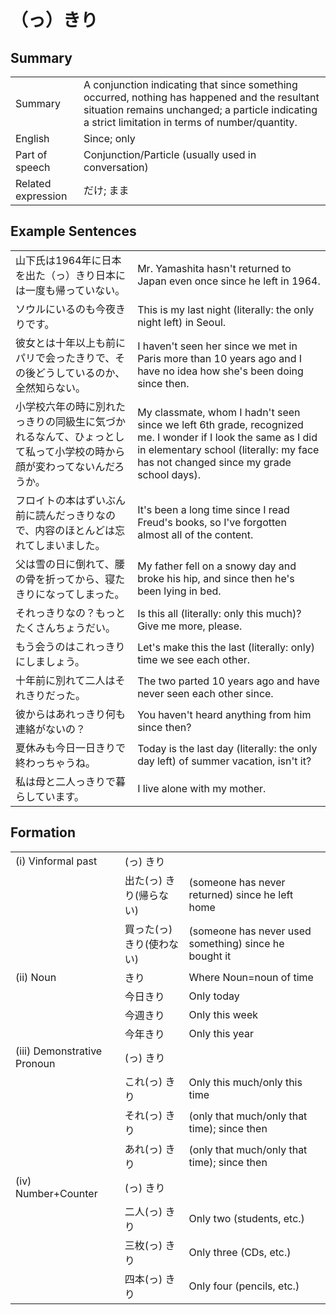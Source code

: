 # （っ）きり

## Summary

<table><tr>   <td>Summary</td>   <td>A conjunction indicating that since something occurred, nothing has happened and the resultant situation remains unchanged; a particle indicating a strict limitation in terms of number/quantity.</td></tr><tr>   <td>English</td>   <td>Since; only</td></tr><tr>   <td>Part of speech</td>   <td>Conjunction/Particle (usually used in conversation)</td></tr><tr>   <td>Related expression</td>   <td>だけ; まま</td></tr></table>

## Example Sentences

<table><tr>   <td>山下氏は1964年に日本を出た（っ）きり日本には一度も帰っていない。</td>   <td>Mr. Yamashita hasn't returned to Japan even once since he left in 1964.</td></tr><tr>   <td>ソウルにいるのも今夜きりです。</td>   <td>This is my last night (literally: the only night left) in Seoul.</td></tr><tr>   <td>彼女とは十年以上も前にパリで会ったきりで、その後どうしているのか、全然知らない。</td>   <td>I haven't seen her since we met in Paris more than 10 years ago and I have no idea how she's been doing since then.</td></tr><tr>   <td>小学校六年の時に別れたっきりの同級生に気づかれるなんて、ひょっとして私って小学校の時から顔が変わってないんだろうか。</td>   <td>My classmate, whom I hadn't seen since we left 6th grade, recognized me. I wonder if I look the same as I did in elementary school (literally: my face has not changed since my grade school days).</td></tr><tr>   <td>フロイトの本はずいぶん前に読んだっきりなので、内容のほとんどは忘れてしまいました。</td>   <td>It's been a long time since I read Freud's books, so I've forgotten almost all of the content.</td></tr><tr>   <td>父は雪の日に倒れて、腰の骨を折ってから、寝たきりになってしまった。</td>   <td>My father fell on a snowy day and broke his hip, and since then he's been lying in bed.</td></tr><tr>   <td>それっきりなの？もっとたくさんちょうだい。</td>   <td>Is this all (literally: only this much)? Give me more, please.</td></tr><tr>   <td>もう会うのはこれっきりにしましょう。</td>   <td>Let's make this the last (literally: only) time we see each other.</td></tr><tr>   <td>十年前に別れて二人はそれきりだった。</td>   <td>The two parted 10 years ago and have never seen each other since.</td></tr><tr>   <td>彼からはあれっきり何も連絡がないの？</td>   <td>You haven't heard anything from him since then?</td></tr><tr>   <td>夏休みも今日一日きりで終わっちゃうね。</td>   <td>Today is the last day (literally: the only day left) of summer vacation, isn't it?</td></tr><tr>   <td>私は母と二人っきりで暮らしています。</td>   <td>I live alone with my mother.</td></tr></table>

## Formation

<table class="table"><tbody><tr class="tr head"><td class="td"><span class="numbers">(i)</span> <span class="bold">Vinformal past</span></td><td class="td"><span>(</span><span class="concept">っ</span><span>)</span> <span class="concept">きり</span></td><td class="td"></td></tr><tr class="tr"><td class="td"></td><td class="td"><span>出た(</span><span class="concept">っ</span><span>)</span> <span class="concept">きり</span><span>(帰らない)</span> </td><td class="td"><span>(someone has never returned) since he left home</span></td></tr><tr class="tr"><td class="td"></td><td class="td"><span>買った(</span><span class="concept">っ</span><span>)</span> <span class="concept">きり</span><span>(使わない)</span> </td><td class="td"><span>(someone has never used something) since he bought it</span></td></tr><tr class="tr head"><td class="td"><span class="numbers">(ii)</span> <span class="bold">Noun</span></td><td class="td"><span class="concept">きり</span></td><td class="td"><span>Where Noun=noun of time</span></td></tr><tr class="tr"><td class="td"></td><td class="td"><span>今日</span><span class="concept">きり</span></td><td class="td"><span>Only today</span></td></tr><tr class="tr"><td class="td"></td><td class="td"><span>今週</span><span class="concept">きり</span></td><td class="td"><span>Only this week</span></td></tr><tr class="tr"><td class="td"></td><td class="td"><span>今年</span><span class="concept">きり</span></td><td class="td"><span>Only this year</span></td></tr><tr class="tr head"><td class="td"><span class="numbers">(iii)</span> <span class="bold">Demonstrative Pronoun</span></td><td class="td"><span>(</span><span class="concept">っ</span><span>)</span> <span class="concept">きり</span></td><td class="td"></td></tr><tr class="tr"><td class="td"></td><td class="td"><span>これ(</span><span class="concept">っ</span><span>)</span> <span class="concept">きり</span></td><td class="td"><span>Only this much/only this time</span></td></tr><tr class="tr"><td class="td"></td><td class="td"><span>それ(</span><span class="concept">っ</span><span>)</span> <span class="concept">きり</span></td><td class="td"><span>(only that much/only that time); since then</span></td></tr><tr class="tr"><td class="td"></td><td class="td"><span>あれ(</span><span class="concept">っ</span><span>)</span> <span class="concept">きり</span></td><td class="td"><span>(only that much/only that time); since then</span></td></tr><tr class="tr head"><td class="td"><span class="numbers">(iv)</span> <span class="bold">Number+Counter</span></td><td class="td"><span>(</span><span class="concept">っ</span><span>)</span> <span class="concept">きり</span></td><td class="td"></td></tr><tr class="tr"><td class="td"></td><td class="td"><span>二人(</span><span class="concept">っ</span><span>)</span> <span class="concept">きり</span></td><td class="td"><span>Only two (students, etc.)</span> </td></tr><tr class="tr"><td class="td"></td><td class="td"><span>三枚(</span><span class="concept">っ</span><span>)</span> <span class="concept">きり</span></td><td class="td"><span>Only three (CDs, etc.)</span> </td></tr><tr class="tr"><td class="td"></td><td class="td"><span>四本(</span><span class="concept">っ</span><span>)</span> <span class="concept">きり</span></td><td class="td"><span>Only four (pencils, etc.)</span> </td></tr></tbody></table>

